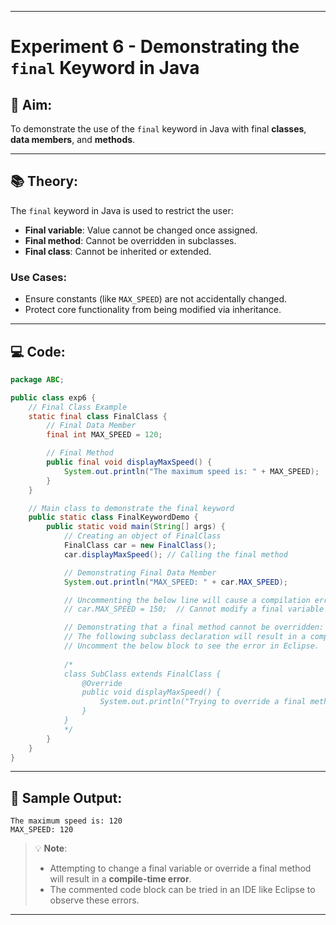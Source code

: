 
---

# Experiment 6 - Demonstrating the `final` Keyword in Java

## 📌 Aim:

To demonstrate the use of the `final` keyword in Java with final **classes**, **data members**, and **methods**.

---

## 📚 Theory:

The `final` keyword in Java is used to restrict the user:

* **Final variable**: Value cannot be changed once assigned.
* **Final method**: Cannot be overridden in subclasses.
* **Final class**: Cannot be inherited or extended.

### Use Cases:

* Ensure constants (like `MAX_SPEED`) are not accidentally changed.
* Protect core functionality from being modified via inheritance.

---

## 💻 Code:

```java
package ABC;

public class exp6 {
    // Final Class Example
    static final class FinalClass {
        // Final Data Member
        final int MAX_SPEED = 120;

        // Final Method
        public final void displayMaxSpeed() {
            System.out.println("The maximum speed is: " + MAX_SPEED);
        }
    }

    // Main class to demonstrate the final keyword
    public static class FinalKeywordDemo {
        public static void main(String[] args) {
            // Creating an object of FinalClass
            FinalClass car = new FinalClass();
            car.displayMaxSpeed(); // Calling the final method

            // Demonstrating Final Data Member
            System.out.println("MAX_SPEED: " + car.MAX_SPEED);

            // Uncommenting the below line will cause a compilation error in Eclipse
            // car.MAX_SPEED = 150;  // Cannot modify a final variable

            // Demonstrating that a final method cannot be overridden:
            // The following subclass declaration will result in a compilation error.
            // Uncomment the below block to see the error in Eclipse.
            
            /*
            class SubClass extends FinalClass {
                @Override
                public void displayMaxSpeed() {
                    System.out.println("Trying to override a final method.");
                }
            }
            */
        }
    }
}
```

---

## 🧾 Sample Output:

```
The maximum speed is: 120
MAX_SPEED: 120
```

> 💡 **Note**:
>
> * Attempting to change a final variable or override a final method will result in a **compile-time error**.
> * The commented code block can be tried in an IDE like Eclipse to observe these errors.

---

